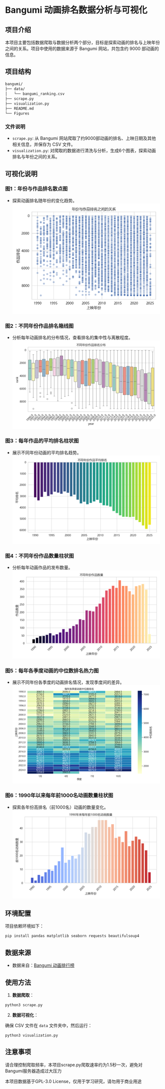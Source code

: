# Bangumi 动画排名数据分析与可视化

## 项目介绍

本项目主要包括数据爬取与数据分析两个部分，目标是探索动画的排名与上映年份之间的关系。项目中使用的数据来源于 Bangumi 网站，共包含约 9000 部动画的信息。

## 项目结构

```
bangumi/
├── data/
│   └── bangumi_ranking.csv
├── scrape.py
├── visualization.py
├── README.md
└── Figures
```

### 文件说明

- `scrape.py`: 从 Bangumi 网站爬取了约9000部动画的排名、上映日期及其他相关信息，并保存为 CSV 文件。
- `visualization.py`: 对爬取的数据进行清洗与分析，生成6个图表，探索动画排名与年份之间的关系。

## 可视化说明

### 图1：年份与作品排名散点图
- 探索动画排名随年份的变化趋势。![](.\Figure_1.png)

### 图2：不同年份作品排名箱线图
- 分析每年动画排名的分布情况，查看排名的集中性与离散程度。![](.\Figure_2.png)

### 图3：每年作品的平均排名柱状图
- 展示不同年份动画的平均排名趋势。![](.\Figure_3.png)

### 图4：不同年份作品数量柱状图
- 分析每年动画作品的发布数量。![](.\Figure_4.png)

### 图5：每年各季度动画的中位数排名热力图
- 展示不同年份各季度的动画排名情况，发现季度间的差异。![](.\Figure_5.png)

### 图6：1990年以来每年前1000名动画数量柱状图
- 探索各年份高排名（前1000名）动画的数量变化。![](.\Figure_6.png)

## 环境配置

项目依赖环境如下：

```bash
pip install pandas matplotlib seaborn requests beautifulsoup4
```

## 数据来源

- 数据来自：[Bangumi 动画排行榜](https://bangumi.tv/anime/browser/?sort=rank)

## 使用方法

1. **数据爬取**：
```bash
python3 scrape.py
```

2. **数据可视化**：

确保 CSV 文件在 `data` 文件夹中，然后运行：
```bash
python3 visualization.py
```

## 注意事项
请合理控制爬取频率，本项目scrape.py爬取速率约为1.5秒一次，避免对Bangumi服务器造成过大压力

本项目数据基于GPL-3.0 License，仅用于学习研究，请勿用于商业用途

